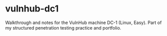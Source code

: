 # vulnhub-dc1
Walkthrough and notes for the VulnHub machine DC-1 (Linux, Easy). Part of my structured penetration testing practice and portfolio.
